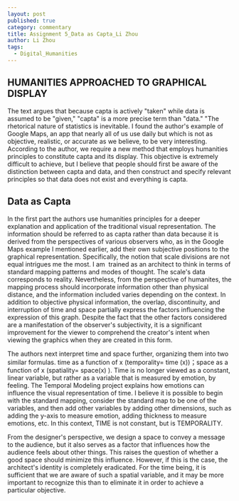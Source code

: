 ```yaml
---
layout: post
published: true
category: commentary
title: Assignment 5_Data as Capta_Li Zhou
author: Li Zhou
tags:
  - Digital_Humanities
---
```

## HUMANITIES APPROACHED TO GRAPHICAL DISPLAY 

The text argues that because capta is actively "taken" while data is assumed to be "given," "capta" is a more precise term than "data." "The rhetorical nature of statistics is inevitable. I found the author's example of Google Maps, an app that nearly all of us use daily but which is not as objective, realistic, or accurate as we believe, to be very interesting. According to the author, we require a new method that employs humanities principles to constitute capta and its display. This objective is extremely difficult to achieve, but I believe that people should first be aware of the distinction between capta and data, and then construct and specify relevant principles so that data does not exist and everything is capta.

## Data as Capta

In the first part the authors use humanities principles for a deeper explanation and application of the traditional visual representation. The information should be referred to as capta rather than data because it is derived from the perspectives of various observers who, as in the Google Maps example I mentioned earlier, add their own subjective positions to the graphical representation. Specifically, the notion that scale divisions are not equal intrigues me the most. I am  trained as an architect to think in terms of standard mapping patterns and modes of thought. The scale's data corresponds to reality. Nevertheless, from the perspective of humanites, the mapping process should incorporate information other than physical distance, and the information included varies depending on the context. In addition to objective physical information, the overlap, discontinuity, and interruption of time and space partially express the factors influencing the expression of this graph. Despite the fact that the other factors considered are a manifestation of the observer's subjectivity, it is a significant improvement for the viewer to comprehend the creator's intent when viewing the graphics when they are created in this form. 


The authors next interpret time and space further, organizing them into two similar formulas. time as a function of x (temporality= time (x))；space as a function of x (spatiality= space(x) ). Time is no longer viewed as a constant, linear variable, but rather as a variable that is measured by emotion, by feeling. The Temporal Modeling project explains how emotions can influence the visual representation of time. I believe it is possible to begin with the standard mapping, consider the standard map to be one of the variables, and then add other variables by adding other dimensions, such as adding the y-axis to measure emotion, adding thickness to measure emotions, etc. In this context, TIME is not constant, but is TEMPORALITY.

From the designer's perspective, we design a space to convey a message to the audience, but it also serves as a factor that influences how the audience feels about other things. This raises the question of whether a good space should minimize this influence. However, if this is the case, the architect's identity is completely eradicated. For the time being, it is sufficient that we are aware of such a spatial variable, and it may be more important to recognize this than to eliminate it in order to achieve a particular objective.

